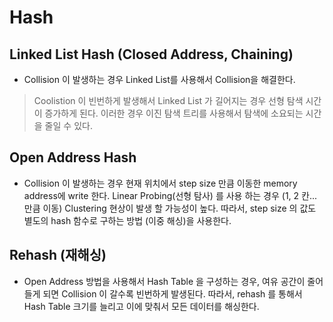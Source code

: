 # Hash

## Linked List Hash (Closed Address, Chaining)
- Collision 이 발생하는 경우 Linked List를 사용해서 Collision을 해결한다.
> Coolistion 이 빈번하게 발생해서 Linked List 가 길어지는 경우 선형 탐색 시간이 증가하게 된다. 이러한 경우 이진 탐색 트리를 사용해서 탐색에 소요되는 시간을 줄일 수 있다.

## Open Address Hash
- Collision 이 발생하는 경우 현재 위치에서 step size 만큼 이동한 memory address에 write 한다. Linear Probing(선형 탐사) 를 사용 하는 경우 (1, 2 칸... 만큼 이동) Clustering 현상이 발생 할 가능성이 높다. 따라서, step size 의 값도 별도의 hash 함수로 구하는 방법 (이중 해싱)을 사용한다.

## Rehash (재해싱)
- Open Address 방법을 사용해서 Hash Table 을 구성하는 경우, 여유 공간이 줄어들게 되면 Collision 이 갈수록 빈번하게 발생된다. 따라서, rehash 를 통해서 Hash Table 크기를 늘리고 이에 맞춰서 모든 데이터를 해싱한다.